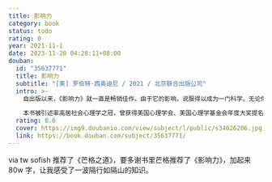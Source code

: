 ```yaml
---
title: 影响力
category: book
status: todo
rating: 0
year: 2021-11-1
date: 2023-11-20 04:28:11+08:00
douban:
  id: "35637771"
  title: 影响力
  subtitle: "[美] 罗伯特·西奥迪尼 / 2021 / 北京联合出版公司"
  intro: >-
    自出版以来，《影响力》就一直是畅销佳作。由于它的影响，说服得以成为一门科学。无论你是普通人还是为某一产品或事业观点游说的人，这都是一本基本的必读书，是你理解他人心理的基石。心理学家罗伯特·西奥迪尼为我们解释了为什么有些人具有说服力，而我们总是容易上当受骗。隐藏在冲动地顺从他人行为背后的6大心理武器，正是这一切的根源。那些劝说高手们，总是熟练地运用它们，让我们就范。经过近7年的潜心研究，西奥迪尼发现了第7种心理武器——联盟，将6种心理武器扩展为7种；书中更新内容多达10万字，包括近10年行为心理学新研究与新发现，近5年上百个商业、管理、科技、个人成长、家庭教育等方面的全新案例。

    本书被引述率高居社会心理学之冠，曾获得美国心理学会、美国心理学基金会年度大奖提名。是《财富》杂志推荐的75本商业必读书；在中国，《影响力》系列书系常年位居各大网络、地面书店管理畅销榜单前10名。
  rating: 8.6
  cover: https://img9.doubanio.com/view/subject/l/public/s34026206.jpg
  link: https://book.douban.com/subject/35637771/
---
```


via tw sofish 推荐了《芒格之道》，要多谢书里芒格推荐了《影响力》，加起来 80w 字，让我感受了一波隔行如隔山的知识。

